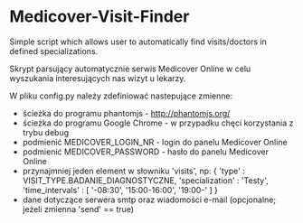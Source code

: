 # Medicover-Visit-Finder
Simple script which allows user to automatically find visits/doctors in defined specializations.

Skrypt parsujący automatycznie serwis Medicover Online w celu wyszukania interesujących nas wizyt u lekarzy.

W pliku config.py należy zdefiniować nastepujące zmienne:
- ścieżka do programu phantomjs - http://phantomjs.org/
- ścieżka do programu Google Chrome - w przypadku chęci korzystania z trybu debug
- podmienić MEDICOVER_LOGIN_NR - login do panelu Medicover Online
- podmienić MEDICOVER_PASSWORD - hasło do panelu Medicover Online
- przynajmniej jeden element w słowniku 'visits', np:
{
 'type' : VISIT_TYPE.BADANIE_DIAGNOSTYCZNE,
 'specialization' : 'Testy',
 'time_intervals' : [ '-08:30', '15:00-16:00', '19:00-' ]
}
- dane dotyczące serwera smtp oraz wiadomości e-mail (opcjonalne; jeżeli zmienna 'send' == true)
